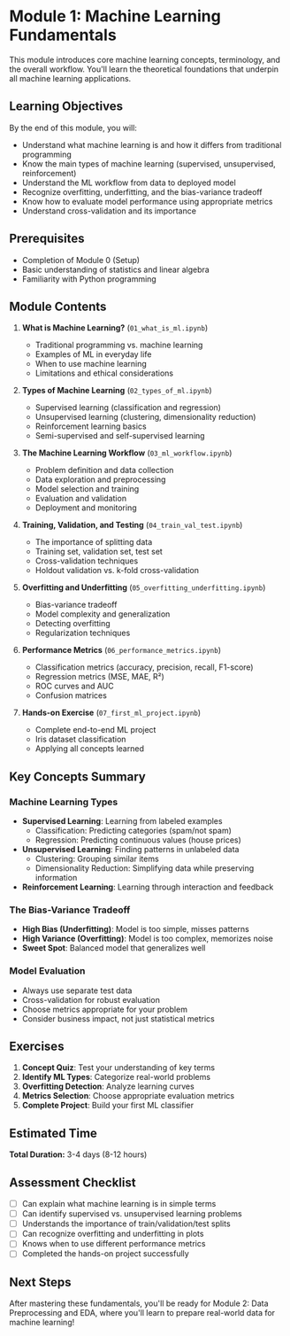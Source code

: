 # Module 1: Machine Learning Fundamentals

This module introduces core machine learning concepts, terminology, and the overall workflow. You'll learn the theoretical foundations that underpin all machine learning applications.

## Learning Objectives

By the end of this module, you will:
- Understand what machine learning is and how it differs from traditional programming
- Know the main types of machine learning (supervised, unsupervised, reinforcement)
- Understand the ML workflow from data to deployed model
- Recognize overfitting, underfitting, and the bias-variance tradeoff
- Know how to evaluate model performance using appropriate metrics
- Understand cross-validation and its importance

## Prerequisites

- Completion of Module 0 (Setup)
- Basic understanding of statistics and linear algebra
- Familiarity with Python programming

## Module Contents

1. **What is Machine Learning?** (`01_what_is_ml.ipynb`)
   - Traditional programming vs. machine learning
   - Examples of ML in everyday life
   - When to use machine learning
   - Limitations and ethical considerations

2. **Types of Machine Learning** (`02_types_of_ml.ipynb`)
   - Supervised learning (classification and regression)
   - Unsupervised learning (clustering, dimensionality reduction)
   - Reinforcement learning basics
   - Semi-supervised and self-supervised learning

3. **The Machine Learning Workflow** (`03_ml_workflow.ipynb`)
   - Problem definition and data collection
   - Data exploration and preprocessing
   - Model selection and training
   - Evaluation and validation
   - Deployment and monitoring

4. **Training, Validation, and Testing** (`04_train_val_test.ipynb`)
   - The importance of splitting data
   - Training set, validation set, test set
   - Cross-validation techniques
   - Holdout validation vs. k-fold cross-validation

5. **Overfitting and Underfitting** (`05_overfitting_underfitting.ipynb`)
   - Bias-variance tradeoff
   - Model complexity and generalization
   - Detecting overfitting
   - Regularization techniques

6. **Performance Metrics** (`06_performance_metrics.ipynb`)
   - Classification metrics (accuracy, precision, recall, F1-score)
   - Regression metrics (MSE, MAE, R²)
   - ROC curves and AUC
   - Confusion matrices

7. **Hands-on Exercise** (`07_first_ml_project.ipynb`)
   - Complete end-to-end ML project
   - Iris dataset classification
   - Applying all concepts learned

## Key Concepts Summary

### Machine Learning Types
- **Supervised Learning**: Learning from labeled examples
  - Classification: Predicting categories (spam/not spam)
  - Regression: Predicting continuous values (house prices)
- **Unsupervised Learning**: Finding patterns in unlabeled data
  - Clustering: Grouping similar items
  - Dimensionality Reduction: Simplifying data while preserving information
- **Reinforcement Learning**: Learning through interaction and feedback

### The Bias-Variance Tradeoff
- **High Bias (Underfitting)**: Model is too simple, misses patterns
- **High Variance (Overfitting)**: Model is too complex, memorizes noise
- **Sweet Spot**: Balanced model that generalizes well

### Model Evaluation
- Always use separate test data
- Cross-validation for robust evaluation
- Choose metrics appropriate for your problem
- Consider business impact, not just statistical metrics

## Exercises

1. **Concept Quiz**: Test your understanding of key terms
2. **Identify ML Types**: Categorize real-world problems
3. **Overfitting Detection**: Analyze learning curves
4. **Metrics Selection**: Choose appropriate evaluation metrics
5. **Complete Project**: Build your first ML classifier

## Estimated Time

**Total Duration:** 3-4 days (8-12 hours)

## Assessment Checklist

- [ ] Can explain what machine learning is in simple terms
- [ ] Can identify supervised vs. unsupervised learning problems
- [ ] Understands the importance of train/validation/test splits
- [ ] Can recognize overfitting and underfitting in plots
- [ ] Knows when to use different performance metrics
- [ ] Completed the hands-on project successfully

## Next Steps

After mastering these fundamentals, you'll be ready for Module 2: Data Preprocessing and EDA, where you'll learn to prepare real-world data for machine learning!